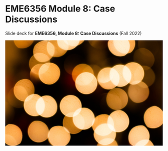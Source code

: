 # EME6356 Module 8: Case Discussions

Slide deck for **EME6356, Module 8: Case Discussions** (Fall 2022) 

![](img/8-case-discussions.jpg)
